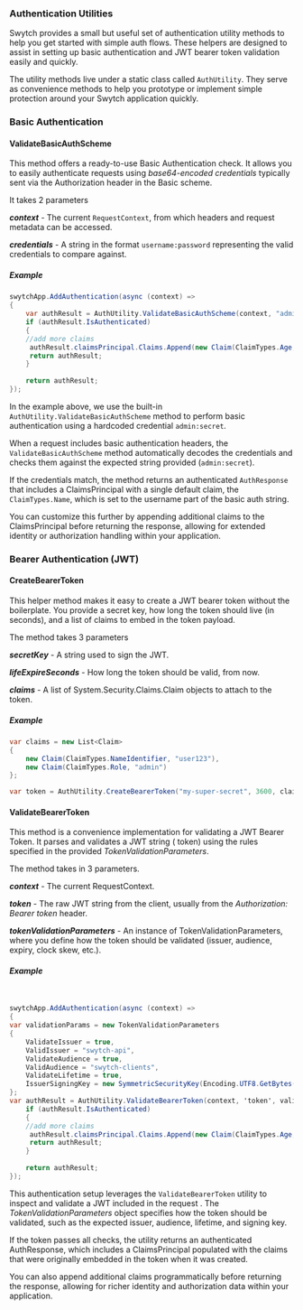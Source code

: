 ### Authentication Utilities

Swytch provides a small but useful set of authentication utility methods to help you get started with simple auth flows.
These helpers are designed to assist in setting up basic authentication and JWT bearer token validation easily and
quickly.

The utility methods live under a static class called `AuthUtility`. They serve as convenience methods to help you
prototype or implement simple protection around your Swytch application quickly.

### Basic Authentication

#### ValidateBasicAuthScheme

This method offers a ready-to-use Basic Authentication check. It allows you to easily authenticate requests using
_base64-encoded credentials_ typically sent via the Authorization header in the Basic scheme.

It takes 2 parameters

**_context_** - The current `RequestContext`, from which headers and request metadata can be accessed.

**_credentials_** - A string in the format `username:password` representing the valid credentials to compare against.

##### Example

```csharp
swytchApp.AddAuthentication(async (context) =>
{    
    var authResult = AuthUtility.ValidateBasicAuthScheme(context, "admin:secret");
    if (authResult.IsAuthenticated)
    {
    //add more claims
     authResult.claimsPrincipal.Claims.Append(new Claim(ClaimTypes.Age, 45));
     return authResult;
    }
    
    return authResult;
});

```

In the example above, we use the built-in `AuthUtility.ValidateBasicAuthScheme` method to perform basic authentication
using a hardcoded credential `admin:secret`.

When a request includes basic authentication headers, the `ValidateBasicAuthScheme` method automatically decodes the
credentials and checks them against the expected string provided (`admin:secret`).

If the credentials match, the method returns an authenticated `AuthResponse` that includes a ClaimsPrincipal with a
single
default claim, the `ClaimTypes.Name`, which is set to the username part of the basic auth string.

You can customize this further by appending additional
claims to the ClaimsPrincipal before returning the response, allowing for extended identity or authorization handling
within your application.

### Bearer Authentication (JWT)

#### CreateBearerToken

This helper method makes it easy to create a JWT bearer token without the boilerplate. You provide a secret key, how
long the
token should live (in seconds), and a list of claims to embed in the token payload.

The method takes 3 parameters

**_secretKey_** - A string used to sign the JWT.

**_lifeExpireSeconds_** - How long the token should be valid, from now.

**_claims_** - A list of System.Security.Claims.Claim objects to attach to the token.

##### Example

```csharp
var claims = new List<Claim>
{
    new Claim(ClaimTypes.NameIdentifier, "user123"),
    new Claim(ClaimTypes.Role, "admin")
};

var token = AuthUtility.CreateBearerToken("my-super-secret", 3600, claims);

```

#### ValidateBearerToken

This method is a convenience implementation for validating a JWT Bearer Token. It parses and validates a JWT string (
token) using the rules specified in the provided _TokenValidationParameters_.

The method takes in 3 parameters.

_**context**_ - The current RequestContext.

_**token**_ - The raw JWT string from the client, usually from the _Authorization: Bearer token_ header.

_**tokenValidationParameters**_ - An instance of TokenValidationParameters, where you define how the token should be
validated (issuer, audience, expiry, clock skew, etc.).

##### Example

```csharp


swytchApp.AddAuthentication(async (context) =>
{  
var validationParams = new TokenValidationParameters
{
    ValidateIssuer = true,
    ValidIssuer = "swytch-api",
    ValidateAudience = true,
    ValidAudience = "swytch-clients",
    ValidateLifetime = true,
    IssuerSigningKey = new SymmetricSecurityKey(Encoding.UTF8.GetBytes("my-super-secret")),
};  
var authResult = AuthUtility.ValidateBearerToken(context, 'token', validationParams);
    if (authResult.IsAuthenticated)
    {
    //add more claims
     authResult.claimsPrincipal.Claims.Append(new Claim(ClaimTypes.Age, 45));
     return authResult;
    }
    
    return authResult;
});

```

This authentication setup leverages the `ValidateBearerToken` utility to inspect and validate a JWT included in the
request . The _TokenValidationParameters_ object specifies how the token
should be validated, such as the expected issuer, audience, lifetime, and signing key.

If the token passes all checks, the utility returns an authenticated AuthResponse, which includes a ClaimsPrincipal
populated with the claims that were originally embedded in the token when it was created.

You can also append additional claims programmatically before
returning the response, allowing for richer identity and authorization data within your application.




